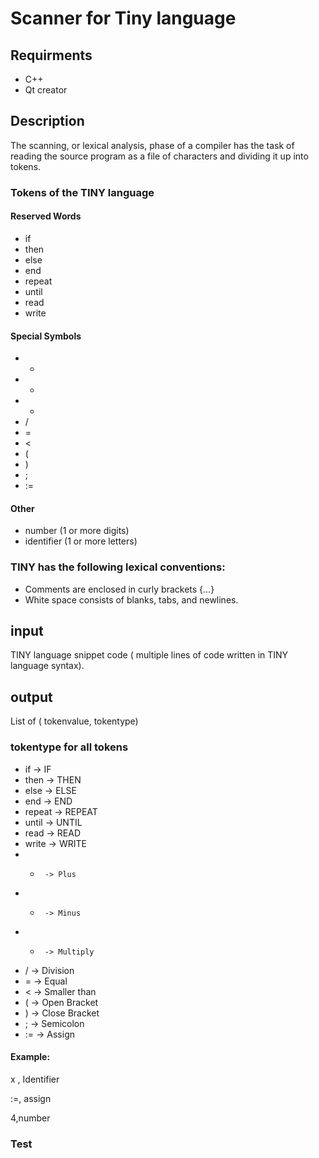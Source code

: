 # Scanner for Tiny language
## Requirments 
- C++ 
- Qt creator 
## Description
The scanning, or lexical analysis, phase of a compiler has the task of reading the source program as a file of characters and dividing it
up into tokens.

### Tokens of the TINY language

#### Reserved Words
- if                  
- then                
- else                
- end
- repeat
- until
- read
- write
#### Special Symbols
- +
- -
- *
- /
- =
- <
- (
- )
- ;
- :=

#### Other 
- number (1 or more digits)
- identifier (1 or more letters)

### TINY has the following lexical conventions:
- Comments are enclosed in curly brackets {...}
- White space consists of blanks, tabs, and newlines.

## input 
TINY language snippet code ( multiple lines of code written in TINY language syntax).

## output 
List of ( tokenvalue, tokentype)
### tokentype for all tokens 
- if     -> IF
- then   -> THEN         
- else   -> ELSE
- end    -> END
- repeat -> REPEAT
- until  -> UNTIL
- read   -> READ
- write  -> WRITE
- +      -> Plus
- -      -> Minus
- *      -> Multiply 
- /      -> Division
- =      -> Equal
- <      -> Smaller than 
- (      -> Open Bracket 
- )      -> Close Bracket 
- ;      -> Semicolon
- :=     -> Assign

#### Example:
x , Identifier

:=, assign

4,number

### Test 
